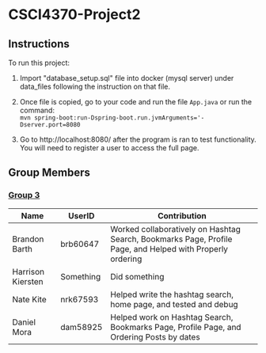# CSCI4370-Project2

## Instructions

To run this project:
1. Import "database_setup.sql" file into docker (mysql server) under data_files following the instruction on that file.

2. Once file is copied, go to your code and run the file `App.java` or run the command: <br />
   `mvn spring-boot:run-Dspring-boot.run.jvmArguments='-Dserver.port=8080`
   
4. Go to http://localhost:8080/ after the program is ran to test functionality. 
   You will need to register a user to access the full page.

## Group Members
### <ins>Group 3 </ins>

| Name | UserID | Contribution |
| ------------- | ------------- | ------------- |
|Brandon Barth | brb60647 | Worked collaboratively on Hashtag Search, Bookmarks Page, Profile Page, and Helped with Properly ordering |
|Harrison Kiersten | Something | Did something |
| Nate Kite | nrk67593 | Helped write the hashtag search, home page, and tested and debug |
| Daniel Mora | dam58925 | Helped work on Hashtag Search, Bookmarks Page, Profile Page, and Ordering Posts by dates |
